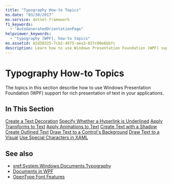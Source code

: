 ```yaml
---
title: "Typography How-to Topics"
ms.date: "03/30/2017"
ms.service: dotnet-framework
f1_keywords:
  - "AutoGeneratedOrientationPage"
helpviewer_keywords:
  - "typography [WPF], how-to topics"
ms.assetid: 82d50325-7cb2-4975-aea3-027c00e6bbfc
description: Learn how to use Windows Presentation Foundation (WPF) support for rich presentation of text in your applications.
---
```

# Typography How-to Topics

The topics in this section describe how to use Windows Presentation Foundation (WPF) support for rich presentation of text in your applications.

## In This Section

[Create a Text Decoration](how-to-create-a-text-decoration.md)
[Specify Whether a Hyperlink is Underlined](how-to-specify-whether-a-hyperlink-is-underlined.md)
[Apply Transforms to Text](how-to-apply-transforms-to-text.md)
[Apply Animations to Text](how-to-apply-animations-to-text.md)
[Create Text with a Shadow](how-to-create-text-with-a-shadow.md)
[Create Outlined Text](how-to-create-outlined-text.md)
[Draw Text to a Control's Background](how-to-draw-text-to-a-control-background.md)
[Draw Text to a Visual](how-to-draw-text-to-a-visual.md)
[Use Special Characters in XAML](how-to-use-special-characters-in-xaml.md)

## See also

- <xref:System.Windows.Documents.Typography>
- [Documents in WPF](documents-in-wpf.md)
- [OpenType Font Features](opentype-font-features.md)
